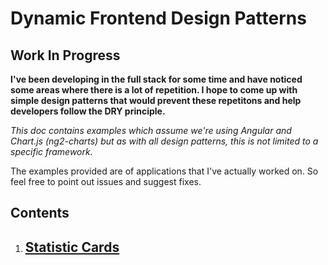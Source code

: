 # Dynamic Frontend Design Patterns

## Work In Progress

**I've been developing in the full stack for some time and have noticed some areas where there is a lot of repetition. I hope to come up with simple design patterns that would prevent these repetitons and help developers follow the DRY principle.**

_This doc contains examples which assume we're using Angular and Chart.js (ng2-charts) but as with all design patterns, this is not limited to a specific framework._

The examples provided are of applications that I've actually worked on. So feel free to point out issues and suggest fixes.

## Contents

1. ## [Statistic Cards](./dynamicStatCards.md#StatisticCards)